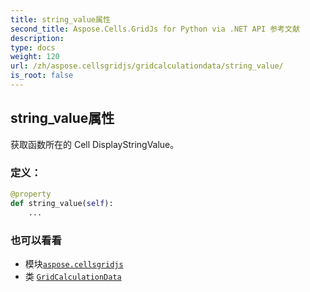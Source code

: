 ```yaml
---
title: string_value属性
second_title: Aspose.Cells.GridJs for Python via .NET API 参考文献
description:
type: docs
weight: 120
url: /zh/aspose.cellsgridjs/gridcalculationdata/string_value/
is_root: false
---
```

## string_value属性


获取函数所在的 Cell DisplayStringValue。
### 定义：
```python
@property
def string_value(self):
    ...
```

### 也可以看看
* 模块[`aspose.cellsgridjs`](../../)
* 类 [`GridCalculationData`](/cells/python-net/zh/aspose.cellsgridjs/gridcalculationdata)
